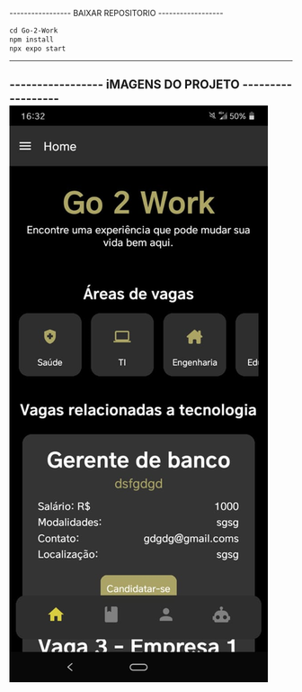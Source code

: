   ----------------- BAIXAR REPOSITORIO ------------------                
  
    cd Go-2-Work                                             
    npm install                           
    npx expo start                                   
    
  --------------------------------------------------------

  ----------------- iMAGENS DO PROJETO  ------------------                
  ![alt text](image.png)  
  --------------------------------------------------------